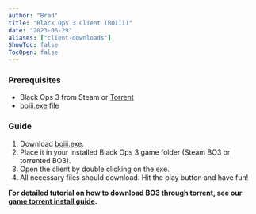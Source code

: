 ```yaml
---
author: "Brad"
title: "Black Ops 3 Client (BOIII)"
date: "2023-06-29"
aliases: ["client-downloads"]
ShowToc: false
TocOpen: false
---
```


### Prerequisites
- Black Ops 3 from Steam or [Torrent](https://github.com/CBServers/client-dowloads/raw/main/torrents/t7_full_game.torrent)
- [boiii.exe](https://github.com/CBServers/updater/raw/main/updater/boiii/boiii.exe) file

### Guide
1. Download [boiii.exe](https://github.com/CBServers/updater/raw/main/updater/boiii/boiii.exe).
2. Place it in your installed Black Ops 3 game folder (Steam BO3 or torrented BO3).
3. Open the client by double clicking on the exe.
4. All necessary files should download. Hit the play button and have fun!

**For detailed tutorial on how to download BO3 through torrent, see our [game torrent install guide](/guides/torrents).**